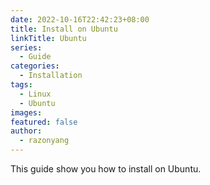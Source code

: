 ```yaml
---
date: 2022-10-16T22:42:23+08:00
title: Install on Ubuntu
linkTitle: Ubuntu
series:
  - Guide
categories:
  - Installation
tags:
  - Linux
  - Ubuntu
images:
featured: false
author:
  - razonyang
---
```


This guide show you how to install on Ubuntu.
